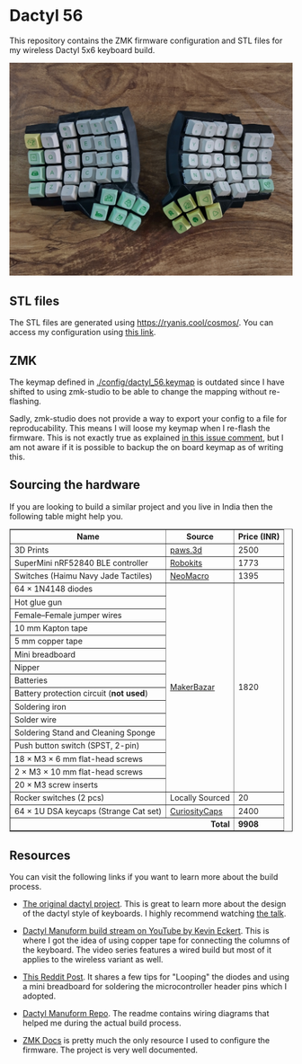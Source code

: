 # Dactyl 56

This repository contains the ZMK firmware configuration and STL files for my wireless Dactyl 5x6 keyboard build.

![dactyl 56](./imgs/final_build.jpg)

## STL files

The STL files are generated using https://ryanis.cool/cosmos/. You can access my configuration using [this link][3dprintconfig].

## ZMK

The keymap defined in [./config/dactyl_56.keymap](./config/dactyl_56.keymap) is outdated since I have shifted to using zmk-studio to be able to change the mapping without re-flashing.

Sadly, zmk-studio does not provide a way to export your config to a file for reproducability. This means I will loose my keymap when I re-flash the firmware. This is not exactly true as explained [in this issue comment][zmk-studio-issue-comment], but I am not aware if it is possible to backup the on board keymap as of writing this.

## Sourcing the hardware

If you are looking to build a similar project and you live in India then the following table might help you.

<table border="1" cellspacing="0" cellpadding="6">
  <tr>
    <th>Name</th>
    <th>Source</th>
    <th>Price (INR)</th>
  </tr>
   <tr>
    <td>3D Prints</td>
    <td><a href="https://www.instagram.com/paws.3d">paws.3d</a></td>
    <td>2500</td>
  </tr>
  <tr>
    <td>SuperMini nRF52840 BLE controller</td>
    <td><a href="https://robokits.co.in/iot-wireless-solutions/iot-internet-of-things/iot-esp-module/supermini-nrf52840-pro-micro-bluetooth-le-ble-controller-arduino-compatible">Robokits</a></td>
    <td>1773</td>
  </tr>
  <tr>
    <td>Switches (Haimu Navy Jade Tactiles)</td>
    <td><a href="https://neomacro.in/products/haimu-navy-jade-tactiles">NeoMacro</a></td>
    <td>1395</td>
  </tr>
  <tr>
    <td>64 × 1N4148 diodes</td>
    <td rowspan="16"><a href="https://makerbazar.in/">MakerBazar</a></td>
    <td rowspan="16">1820</td>
  </tr>
  <tr><td>Hot glue gun</td></tr>
  <tr><td>Female–Female jumper wires</td></tr>
  <tr><td>10 mm Kapton tape</td></tr>
  <tr><td>5 mm copper tape</td></tr>
  <tr><td>Mini breadboard</td></tr>
  <tr><td>Nipper</td></tr>
  <tr><td>Batteries</td></tr>
  <tr><td>Battery protection circuit (<b>not used</b>)</td></tr>
  <tr><td>Soldering iron</td></tr>
  <tr><td>Solder wire</td></tr>
  <tr><td>Soldering Stand and Cleaning Sponge</td></tr>
  <tr><td>Push button switch (SPST, 2-pin)</td></tr>
  <tr><td>18 × M3 × 6 mm flat-head screws</td></tr>
  <tr><td>2 × M3 × 10 mm flat-head screws</td></tr>
  <tr><td>20 × M3 screw inserts</td></tr>
  <tr>
    <td>Rocker switches (2 pcs)</td>
    <td>Locally Sourced</td>
    <td>20</td>
  </tr>
  <tr>
    <td>64 × 1U DSA keycaps (Strange Cat set)</td>
    <td><a href="https://curiositycaps.in/products/strange-cat-104-26-xda-profile-keycap-pbt">CuriosityCaps</a></td>
    <td>2400</td>
  </tr>
  <tr>
    <td colspan="2" style="text-align:right;"><strong>Total</strong></td>
    <td><strong>9908</strong></td>
  </tr>
</table>

## Resources

You can visit the following links if you want to learn more about the build process.

- [The original dactyl project](https://github.com/adereth/dactyl-keyboard). This is great to learn more about the design of the dactyl style of keyboards. I highly recommend watching [the talk](https://www.youtube.com/watch?v=uk3A41U0iO4).

- [Dactyl Manuform build stream on YouTube by Kevin Eckert](https://www.youtube.com/playlist?list=PLJcTwFs4jAY0VnJDXhexZw7X3OIjXQkiY). This is where I got the idea of using copper tape for connecting the columns of the keyboard. The video series features a wired build but most of it applies to the wireless variant as well.

- [This Reddit Post](https://www.reddit.com/r/mkindia/comments/odiql9/dactyl_manuform_5x6_no_imports_budget_build_less/). It shares a few tips for "Looping" the diodes and using a mini breadboard for soldering the microcontroller header pins which I adopted.

- [Dactyl Manuform Repo](https://github.com/abstracthat/dactyl-manuform). The readme contains wiring diagrams that helped me during the actual build process.

- [ZMK Docs](https://zmk.dev/docs) is pretty much the only resource I used to configure the firmware. The project is very well documented.

[3dprintconfig]: https://ryanis.cool/cosmos/beta#cm:Cp8BChUSBRCAbyAnEgASABIAOB5AgIaKwAcKGRIFEIBjICcSABIAEgMQsDsSAxCwazgKQAAKHBIFEIBXICcSABIAEgMQsC8SAxCwXzgJQIDwvAIKERIFEIBLICcSABIAEgA4HUAAChESBRCAPyAnEgASABIAODFAAAoYEgIgJxIAEgQQoIAKEgIQMDgyQICGisAHGABA7IWgrvBVSNzwoqABCqEBCisSExDAgAJAgICYAkjCmaCVkLwBUEMSEkCAgMwCSMKZoJWQvAFQhgFYOjgIChUSEBBAQICAIEjQlYDdkPUDUAtQngIKJxIQEEBAgID4AUjmmfynkAtQVxIRQICApANI8JnEtdAwUHRYlQFQfwoVEhBAkrbtDEj6mejs8PwCUIYBUIICGAIiCgjIARDIARgAIABAy4v8n9AxSK2R3I3BkwaCAQECWEhoAA==
[zmk-studio-issue-comment]: https://github.com/zmkfirmware/zmk-studio/issues/124#issuecomment-2662519535
